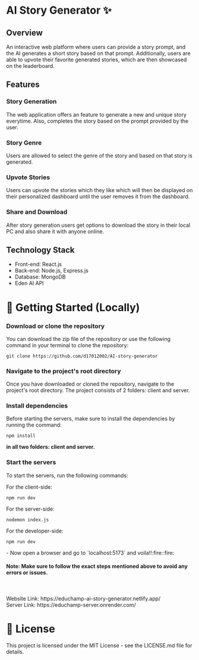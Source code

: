 <!DOCTYPE html>
<body>
<h1>AI Story Generator ✨</h1>
<h2>Overview</h2>
<p>An interactive web platform where users can provide a story prompt, and the AI generates a short story based on that prompt. Additionally, users are able to upvote their favorite generated stories, which are then showcased on the leaderboard.</p>
<h2>Features</h2>
  
<h3>Story Generation</h3>
<p>The web application offers an feature to generate a new and unique story everytime. Also, completes the story based on the prompt provided by the user.</p>

<h3>Story Genre</h3>
<p>Users are allowed to select the genre of the story and based on that story is generated.</p>

<h3>Upvote Stories</h3>
<p>Users can upvote the stories which they like which will then be displayed on their personalized dashboard until the user removes it from the dashboard.</p>

<h3>Share and Download</h3>
<p>After story generation users get options to download the story in their local PC and also share it with anyone online.</p>

<h2>Technology Stack</h2>
<ul>
    <li>Front-end: React.js </li>
    <li>Back-end: Node.js, Express.js </li>
    <li>Database: MongoDB </li>
    <li>Eden AI API</li>
</ul>

<h1>🚀 Getting Started (Locally)</h1>

<h3>Download or clone the repository</h3>
<p>You can download the zip file of the repository or use the following command in your terminal to clone the repository:</p>
<pre><code class="language-bash">git clone https://github.com/d17012002/AI-story-generator</code></pre>
<h3>Navigate to the project's root directory</h3>
<p>Once you have downloaded or cloned the repository, navigate to the project's root directory. The project consists of 2 folders: client and server.</p>
<h3>Install dependencies</h3>
<p>Before starting the servers, make sure to install the dependencies by running the command:</p>
<pre><code class="language-bash">npm install</code></pre>
<b>in all two folders: client and server.</b>

<h3>Start the servers</h3>
<p>To start the servers, run the following commands:</p>
<p>For the client-side:</p>
<pre><code class="language-arduino">npm run dev</code></pre>
<p>For the server-side:</p>
<pre><code>nodemon index.js</code></pre>
<p>For the developer-side:</p>
<pre><code class="language-arduino">npm run dev</code></pre>
- Now open a browser and go to `localhost:5173` and voila!!:fire::fire:
<h4>Note: Make sure to follow the exact steps mentioned above to avoid any errors or issues.</h4>
<br>
<br>
Website Link: https://educhamp-ai-story-generator.netlify.app/
<br>
Server Link: https://educhamp-server.onrender.com/

<h1>📜 License</h1>
This project is licensed under the MIT License - see the LICENSE.md file for details.

</body>
</html>
